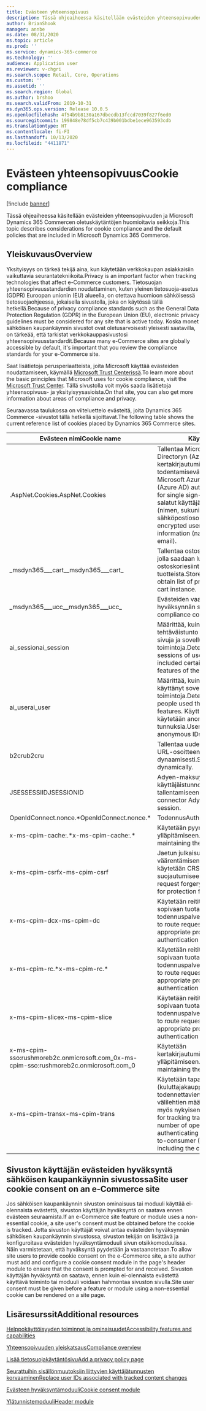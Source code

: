 ```yaml
---
title: Evästeen yhteensopivuus
description: Tässä ohjeaiheessa käsitellään evästeiden yhteensopivuuden ja Microsoft Dynamics 365 Commercen oletuskäytäntöjen huomioitavia seikkoja.
author: BrianShook
manager: annbe
ms.date: 08/31/2020
ms.topic: article
ms.prod: ''
ms.service: dynamics-365-commerce
ms.technology: ''
audience: Application user
ms.reviewer: v-chgri
ms.search.scope: Retail, Core, Operations
ms.custom: ''
ms.assetid: ''
ms.search.region: Global
ms.author: brshoo
ms.search.validFrom: 2019-10-31
ms.dyn365.ops.version: Release 10.0.5
ms.openlocfilehash: 4f54b9b8130a167dbecdb13fccd7039f827f6ed0
ms.sourcegitcommit: 199848e78df5cb7c439b001bdbe1ece963593cdb
ms.translationtype: HT
ms.contentlocale: fi-FI
ms.lasthandoff: 10/13/2020
ms.locfileid: "4411871"
---
```

# <a name="cookie-compliance"></a><span data-ttu-id="1aab2-103">Evästeen yhteensopivuus</span><span class="sxs-lookup"><span data-stu-id="1aab2-103">Cookie compliance</span></span>

[!include [banner](includes/banner.md)]

<span data-ttu-id="1aab2-104">Tässä ohjeaiheessa käsitellään evästeiden yhteensopivuuden ja Microsoft Dynamics 365 Commercen oletuskäytäntöjen huomioitavia seikkoja.</span><span class="sxs-lookup"><span data-stu-id="1aab2-104">This topic describes considerations for cookie compliance and the default policies that are included in Microsoft Dynamics 365 Commerce.</span></span>

## <a name="overview"></a><span data-ttu-id="1aab2-105">Yleiskuvaus</span><span class="sxs-lookup"><span data-stu-id="1aab2-105">Overview</span></span>

<span data-ttu-id="1aab2-106">Yksityisyys on tärkeä tekijä aina, kun käytetään verkkokaupan asiakkaisiin vaikuttavia seurantatekniikoita.</span><span class="sxs-lookup"><span data-stu-id="1aab2-106">Privacy is an important factor when tracking technologies that affect e-Commerce customers.</span></span> <span data-ttu-id="1aab2-107">Tietosuojan yhteensopivuusstandardien noudattaminen, kuten yleinen tietosuoja-asetus (GDPR) Euroopan unionin (EU) alueella, on otettava huomioon sähköisessä tietosuojaohjeessa, jokaisella sivustolla, joka on käytössä tällä hetkellä.</span><span class="sxs-lookup"><span data-stu-id="1aab2-107">Because of privacy compliance standards such as the General Data Protection Regulation (GDPR) in the European Union (EU), electronic privacy guidelines must be considered for any site that is active today.</span></span> <span data-ttu-id="1aab2-108">Koska monet sähköisen kaupankäynnin sivustot ovat oletusarvoisesti yleisesti saatavilla, on tärkeää, että tarkistat verkkokauppasivustosi yhteensopivuusstandardit.</span><span class="sxs-lookup"><span data-stu-id="1aab2-108">Because many e-Commerce sites are globally accessible by default, it's important that you review the compliance standards for your e-Commerce site.</span></span>

<span data-ttu-id="1aab2-109">Saat lisätietoja perusperiaatteista, joita Microsoft käyttää evästeiden noudattamiseen, käymällä [Microsoft Trust Centerissä](https://www.microsoft.com/trust-center).</span><span class="sxs-lookup"><span data-stu-id="1aab2-109">To learn more about the basic principles that Microsoft uses for cookie compliance, visit the [Microsoft Trust Center](https://www.microsoft.com/trust-center).</span></span> <span data-ttu-id="1aab2-110">Tällä sivustolla voit myös saada lisätietoja yhteensopivuus- ja yksityisyysasioista.</span><span class="sxs-lookup"><span data-stu-id="1aab2-110">On that site, you can also get more information about areas of compliance and privacy.</span></span>

<span data-ttu-id="1aab2-111">Seuraavassa taulukossa on viiteluettelo evästeitä, joita Dynamics 365 Commerce -sivustot tällä hetkellä sijoittavat.</span><span class="sxs-lookup"><span data-stu-id="1aab2-111">The following table shows the current reference list of cookies placed by Dynamics 365 Commerce sites.</span></span>

| <span data-ttu-id="1aab2-112">Evästeen nimi</span><span class="sxs-lookup"><span data-stu-id="1aab2-112">Cookie name</span></span>                               | <span data-ttu-id="1aab2-113">Käyttö</span><span class="sxs-lookup"><span data-stu-id="1aab2-113">Usage</span></span>                                                        |
| ------------------------------------------- | ------------------------------------------------------------ |
| <span data-ttu-id="1aab2-114">.AspNet.Cookies</span><span class="sxs-lookup"><span data-stu-id="1aab2-114">.AspNet.Cookies</span></span>                             | <span data-ttu-id="1aab2-115">Tallentaa Microsoft Azure Active Directoryn (Azure AD) kertakirjautumisen todentamisevästeet.</span><span class="sxs-lookup"><span data-stu-id="1aab2-115">Store Microsoft Azure Active Directory (Azure AD) authentication cookies for single sign-on (SSO).</span></span> <span data-ttu-id="1aab2-116">Tallentaa salatut käyttäjän objektitiedot (nimen, sukunimen ja sähköpostiosoitteen).</span><span class="sxs-lookup"><span data-stu-id="1aab2-116">Stores encrypted user principal information (name, surname, email).</span></span> |
| <span data-ttu-id="1aab2-117">&#95;msdyn365___cart&#95;</span><span class="sxs-lookup"><span data-stu-id="1aab2-117">&#95;msdyn365___cart&#95;</span></span>                           | <span data-ttu-id="1aab2-118">Tallentaa ostoskorin tunnukset, jolla saadaan luettelo ostoskoriesiintymään lisätyistä tuotteista.</span><span class="sxs-lookup"><span data-stu-id="1aab2-118">Store cart ID used to obtain list of products added to cart instance.</span></span> |
| <span data-ttu-id="1aab2-119">&#95;msdyn365___ucc&#95;</span><span class="sxs-lookup"><span data-stu-id="1aab2-119">&#95;msdyn365___ucc&#95;</span></span>                            | <span data-ttu-id="1aab2-120">Evästeiden vaatimustenmukainen hyväksynnän seuranta.</span><span class="sxs-lookup"><span data-stu-id="1aab2-120">Cookie compliance consent tracking.</span></span>                          |
| <span data-ttu-id="1aab2-121">ai_session</span><span class="sxs-lookup"><span data-stu-id="1aab2-121">ai_session</span></span>                                  | <span data-ttu-id="1aab2-122">Määrittää, kuinka moni käyttäjän tehtäväistunto on sisältänyt tiettyjä sivuja ja sovelluksen toimintoja.</span><span class="sxs-lookup"><span data-stu-id="1aab2-122">Detects how many sessions of user activity have included certain pages and features of the app.</span></span> |
| <span data-ttu-id="1aab2-123">ai_user</span><span class="sxs-lookup"><span data-stu-id="1aab2-123">ai_user</span></span>                                     | <span data-ttu-id="1aab2-124">Määrittää, kuinka moni henkilö on käyttänyt sovellusta ja sen toimintoja.</span><span class="sxs-lookup"><span data-stu-id="1aab2-124">Detects how many people used the app and its features.</span></span> <span data-ttu-id="1aab2-125">Käyttäjien laskennassa käytetään anonyymeja tunnuksia.</span><span class="sxs-lookup"><span data-stu-id="1aab2-125">Users are counted using anonymous IDs.</span></span> |
| <span data-ttu-id="1aab2-126">b2cru</span><span class="sxs-lookup"><span data-stu-id="1aab2-126">b2cru</span></span>                                       | <span data-ttu-id="1aab2-127">Tallentaa uudelleenohjauksen URL-osoitteen dynaamisesti.</span><span class="sxs-lookup"><span data-stu-id="1aab2-127">Stores redirect URL dynamically.</span></span>                              |
| <span data-ttu-id="1aab2-128">JSESSESSIID</span><span class="sxs-lookup"><span data-stu-id="1aab2-128">JSESSIONID</span></span>                                  | <span data-ttu-id="1aab2-129">Adyen-maksuyhdistin käyttää käyttäjäistunnon tallentamiseen.</span><span class="sxs-lookup"><span data-stu-id="1aab2-129">Used by payment connector Adyen to store user session.</span></span>       |
| <span data-ttu-id="1aab2-130">OpenIdConnect.nonce.&#42;</span><span class="sxs-lookup"><span data-stu-id="1aab2-130">OpenIdConnect.nonce.&#42;</span></span>                       | <span data-ttu-id="1aab2-131">Todennus</span><span class="sxs-lookup"><span data-stu-id="1aab2-131">Authentication</span></span>                                               |
| <span data-ttu-id="1aab2-132">x-ms-cpim-cache:.&#42;</span><span class="sxs-lookup"><span data-stu-id="1aab2-132">x-ms-cpim-cache:.&#42;</span></span>                          | <span data-ttu-id="1aab2-133">Käytetään pyynnön tilan ylläpitämiseen.</span><span class="sxs-lookup"><span data-stu-id="1aab2-133">Used for maintaining the request state.</span></span>                      |
| <span data-ttu-id="1aab2-134">x-ms-cpim-csrf</span><span class="sxs-lookup"><span data-stu-id="1aab2-134">x-ms-cpim-csrf</span></span>                              | <span data-ttu-id="1aab2-135">Jaetun julkaisuoikeuspyynnön väärentämisen (CRSF) tunnus, jota käytetään CRSF-väärennökseltä suojautumiseen.</span><span class="sxs-lookup"><span data-stu-id="1aab2-135">Cross-site request forgery (CRSF) token used for protection from CRSF.</span></span>     |
| <span data-ttu-id="1aab2-136">x-ms-cpim-dc</span><span class="sxs-lookup"><span data-stu-id="1aab2-136">x-ms-cpim-dc</span></span>                                | <span data-ttu-id="1aab2-137">Käytetään reitittämään pyyntöjä sopivaan tuotannon todennuspalvelinesiintymään.</span><span class="sxs-lookup"><span data-stu-id="1aab2-137">Used to route requests to the appropriate production authentication server instance.</span></span> |
| <span data-ttu-id="1aab2-138">x-ms-cpim-rc.&#42;</span><span class="sxs-lookup"><span data-stu-id="1aab2-138">x-ms-cpim-rc.&#42;</span></span>                              | <span data-ttu-id="1aab2-139">Käytetään reitittämään pyyntöjä sopivaan tuotannon todennuspalvelinesiintymään.</span><span class="sxs-lookup"><span data-stu-id="1aab2-139">Used to route requests to the appropriate production authentication server instance.</span></span> |
| <span data-ttu-id="1aab2-140">x-ms-cpim-slice</span><span class="sxs-lookup"><span data-stu-id="1aab2-140">x-ms-cpim-slice</span></span>                             | <span data-ttu-id="1aab2-141">Käytetään reitittämään pyyntöjä sopivaan tuotannon todennuspalvelinesiintymään.</span><span class="sxs-lookup"><span data-stu-id="1aab2-141">Used to route requests to the appropriate production authentication server instance.</span></span> |
| <span data-ttu-id="1aab2-142">x-ms-cpim-sso:rushmoreb2c.onmicrosoft.com_0</span><span class="sxs-lookup"><span data-stu-id="1aab2-142">x-ms-cpim-sso:rushmoreb2c.onmicrosoft.com_0</span></span> | <span data-ttu-id="1aab2-143">Käytetään kertakirjautumisistunnon ylläpitämiseen.</span><span class="sxs-lookup"><span data-stu-id="1aab2-143">Used for maintaining the SSO session.</span></span>                        |
| <span data-ttu-id="1aab2-144">x-ms-cpim-trans</span><span class="sxs-lookup"><span data-stu-id="1aab2-144">x-ms-cpim-trans</span></span>                             | <span data-ttu-id="1aab2-145">Käytetään tapahtumien seurantaan (kuluttajakauppasivustossa todennettavien avoimien välilehtien määrä), mikä sisältää myös nykyisen tapahtuman.</span><span class="sxs-lookup"><span data-stu-id="1aab2-145">Used for tracking transactions (the number of open tabs authenticating against a business-to-consumer (B2C) site), including the current transaction.</span></span> |

## <a name="site-user-cookie-consent-on-an-e-commerce-site"></a><span data-ttu-id="1aab2-146">Sivuston käyttäjän evästeiden hyväksyntä sähköisen kaupankäynnin sivustossa</span><span class="sxs-lookup"><span data-stu-id="1aab2-146">Site user cookie consent on an e-Commerce site</span></span> 

<span data-ttu-id="1aab2-147">Jos sähköisen kaupankäynnin sivuston ominaisuus tai moduuli käyttää ei-olennaista evästettä, sivuston käyttäjän hyväksyntä on saatava ennen evästeen seuraamista.</span><span class="sxs-lookup"><span data-stu-id="1aab2-147">If an e-Commerce site feature or module uses a non-essential cookie, a site user's consent must be obtained before the cookie is tracked.</span></span> <span data-ttu-id="1aab2-148">Jotta sivuston käyttäjät voivat antaa evästeiden hyväksynnän sähköisen kaupankäynnin sivustossa, sivuston tekijän on lisättävä ja konfiguroitava evästeiden hyväksyntämoduuli sivun otsikkomoduulissa. Näin varmistetaan, että hyväksyntä pyydetään ja vastaanotetaan.</span><span class="sxs-lookup"><span data-stu-id="1aab2-148">To allow site users to provide cookie consent on the e-Commerce site, a site author must add and configure a cookie consent module in the page's header module to ensure that the consent is prompted for and received.</span></span> <span data-ttu-id="1aab2-149">Sivuston käyttäjän hyväksyntä on saatava, ennen kuin ei-olennaista evästettä käyttävä toiminto tai moduuli voidaan hahmontaa sivuston sivulla.</span><span class="sxs-lookup"><span data-stu-id="1aab2-149">Site user consent must be given before a feature or module using a non-essential cookie can be rendered on a site page.</span></span>

## <a name="additional-resources"></a><span data-ttu-id="1aab2-150">Lisäresurssit</span><span class="sxs-lookup"><span data-stu-id="1aab2-150">Additional resources</span></span>

[<span data-ttu-id="1aab2-151">Helppokäyttöisyyden toiminnot ja ominaisuudet</span><span class="sxs-lookup"><span data-stu-id="1aab2-151">Accessibility features and capabilities</span></span>](accessibility.md)

[<span data-ttu-id="1aab2-152">Yhteensopivuuden yleiskatsaus</span><span class="sxs-lookup"><span data-stu-id="1aab2-152">Compliance overview</span></span>](compliance-overview.md)

[<span data-ttu-id="1aab2-153">Lisää tietosuojakäytäntösivu</span><span class="sxs-lookup"><span data-stu-id="1aab2-153">Add a privacy policy page</span></span>](add-privacy-page.md)

[<span data-ttu-id="1aab2-154">Seurattuihin sisällönmuutoksiin liittyvien käyttäjätunnusten korvaaminen</span><span class="sxs-lookup"><span data-stu-id="1aab2-154">Replace user IDs associated with tracked content changes</span></span>](replace-IDs-tracked-changes.md)

[<span data-ttu-id="1aab2-155">Evästeen hyväksyntämoduuli</span><span class="sxs-lookup"><span data-stu-id="1aab2-155">Cookie consent module</span></span>](cookie-consent-module.md) 
 
[<span data-ttu-id="1aab2-156">Ylätunnistemoduuli</span><span class="sxs-lookup"><span data-stu-id="1aab2-156">Header module</span></span>](author-header-module.md)
